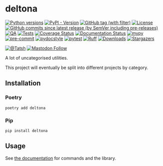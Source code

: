 # deltona

[![Python versions](https://img.shields.io/pypi/pyversions/deltona.svg?color=blue&logo=python&logoColor=white)](https://www.python.org/)
[![PyPI - Version](https://img.shields.io/pypi/v/deltona)](https://pypi.org/project/deltona/)
[![GitHub tag (with filter)](https://img.shields.io/github/v/tag/Tatsh/deltona)](https://github.com/Tatsh/deltona/tags)
[![License](https://img.shields.io/github/license/Tatsh/deltona)](https://github.com/Tatsh/deltona/blob/master/LICENSE.txt)
[![GitHub commits since latest release (by SemVer including pre-releases)](https://img.shields.io/github/commits-since/Tatsh/deltona/v0.0.2/master)](https://github.com/Tatsh/deltona/compare/v0.0.2...master)
[![QA](https://github.com/Tatsh/deltona/actions/workflows/qa.yml/badge.svg)](https://github.com/Tatsh/deltona/actions/workflows/qa.yml)
[![Tests](https://github.com/Tatsh/deltona/actions/workflows/tests.yml/badge.svg)](https://github.com/Tatsh/deltona/actions/workflows/tests.yml)
[![Coverage Status](https://coveralls.io/repos/github/Tatsh/deltona/badge.svg?branch=master)](https://coveralls.io/github/Tatsh/deltona?branch=master)
[![Documentation Status](https://readthedocs.org/projects/deltona/badge/?version=latest)](https://deltona.readthedocs.org/?badge=latest)
[![mypy](https://www.mypy-lang.org/static/mypy_badge.svg)](http://mypy-lang.org/)
[![pre-commit](https://img.shields.io/badge/pre--commit-enabled-brightgreen?logo=pre-commit&logoColor=white)](https://github.com/pre-commit/pre-commit)
[![pydocstyle](https://img.shields.io/badge/pydocstyle-enabled-AD4CD3)](http://www.pydocstyle.org/en/stable/)
[![pytest](https://img.shields.io/badge/pytest-zz?logo=Pytest&labelColor=black&color=black)](https://docs.pytest.org/en/stable/)
[![Ruff](https://img.shields.io/endpoint?url=https://raw.githubusercontent.com/astral-sh/ruff/main/assets/badge/v2.json)](https://github.com/astral-sh/ruff)
[![Downloads](https://static.pepy.tech/badge/deltona/month)](https://pepy.tech/project/deltona)
[![Stargazers](https://img.shields.io/github/stars/Tatsh/deltona?logo=github&style=flat)](https://github.com/Tatsh/deltona/stargazers)

[![@Tatsh](https://img.shields.io/badge/dynamic/json?url=https%3A%2F%2Fpublic.api.bsky.app%2Fxrpc%2Fapp.bsky.actor.getProfile%2F%3Factor%3Ddid%3Aplc%3Auq42idtvuccnmtl57nsucz72%26query%3D%24.followersCount%26style%3Dsocial%26logo%3Dbluesky%26label%3DFollow%2520%40Tatsh&query=%24.followersCount&style=social&logo=bluesky&label=Follow%20%40Tatsh)](https://bsky.app/profile/Tatsh.bsky.social)
[![Mastodon Follow](https://img.shields.io/mastodon/follow/109370961877277568?domain=hostux.social&style=social)](https://hostux.social/@Tatsh)

A lot of uncategorised utilities.

This project will eventually be split into different projects by category.

## Installation

### Poetry

```shell
poetry add deltona
```

### Pip

```shell
pip install deltona
```

## Usage

See [the documentation](https://deltona.readthedocs.org/?badge=latest) for commands
and the library.
